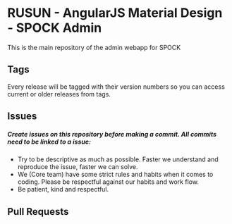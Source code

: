 # RUSUN - AngularJS Material Design - SPOCK Admin 
This is the main repository of the admin webapp for SPOCK

## Tags
Every release will be tagged with their version numbers so you can access current or older releases from tags.

## Issues
##### Create issues on this repository before making a commit. All commits need to be linked to a issue:

* Try to be descriptive as much as possible. Faster we understand and reproduce the issue, faster we can solve.    
* We (Core team) have some strict rules and habits when it comes to coding. Please be respectful against our habits and work flow.
* Be patient, kind and respectful.

## Pull Requests
